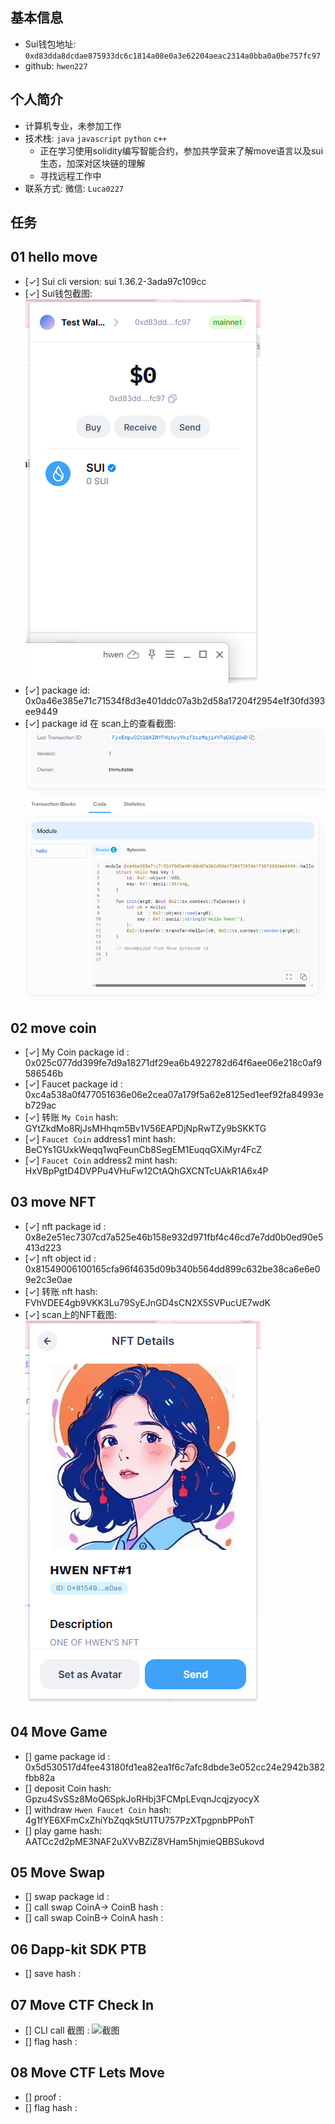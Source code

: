 ## 基本信息
- Sui钱包地址: `0xd83dda8dcdae875933dc6c1814a08e0a3e62204aeac2314a0bba0a0be757fc97`
- github: `hwen227`

## 个人简介
- 计算机专业，未参加工作
- 技术栈: `java` `javascript` `python` `c++`
    - 正在学习使用solidity编写智能合约，参加共学营来了解move语言以及sui生态，加深对区块链的理解
    - 寻找远程工作中
- 联系方式: 微信: `Luca0227` 

## 任务

##   01 hello move  
- [✓] Sui cli version: sui 1.36.2-3ada97c109cc
- [✓] Sui钱包截图: ![Sui钱包截图](./images/task1_wallet.png)
- [✓] package id: 0x0a46e385e71c71534f8d3e401ddc07a3b2d58a17204f2954e1f30fd393ee9449
- [✓] package id 在 scan上的查看截图:![Scan截图](./images/task1_code.png)

##   02 move coin
- [✓] My Coin package id : 0x025c077dd399fe7d9a18271df29ea6b4922782d64f6aee06e218c0af9586546b
- [✓] Faucet package id : 0xc4a538a0f477051636e06e2cea07a179f5a62e8125ed1eef92fa84993eb729ac
- [✓] 转账 `My Coin` hash: GYtZkdMo8RjJsMHhqm5Bv1V56EAPDjNpRwTZy9bSKKTG
- [✓] `Faucet Coin` address1 mint hash: BeCYs1GUxkWeqq1wqFeunCb8SegEM1EuqqGXiMyr4FcZ
- [✓] `Faucet Coin` address2 mint hash: HxVBpPgtD4DVPPu4VHuFw12CtAQhGXCNTcUAkR1A6x4P

##   03 move NFT
- [✓] nft package id : 0x8e2e51ec7307cd7a525e46b158e932d971fbf4c46cd7e7dd0b0ed90e5413d223
- [✓] nft object id : 0x81549006100165cfa96f4635d09b340b564dd899c632be38ca6e6e09e2c3e0ae
- [✓] 转账 nft  hash: FVhVDEE4gb9VKK3Lu79SyEJnGD4sCN2X5SVPucUE7wdK
- [✓] scan上的NFT截图:![Scan截图](./images/myNFT.png)

##   04 Move Game
- [] game package id : 0x5d530517d4fee43180fd1ea82ea1f6c7afc8dbde3e052cc24e2942b382fbb82a
- [] deposit Coin hash: Gpzu4SvSSz8MoQ6SpkJoRHbj3FCMpLEvqnJcqjzyocyX
- [] withdraw `Hwen Faucet Coin` hash: 4g1fYE6XFmCxZhiYbZqqk5tU1TU757PzXTpgpnbPPohT
- [] play game hash: AATCc2d2pME3NAF2uXVvBZiZ8VHam5hjmieQBBSukovd

##   05 Move Swap
- [] swap package id :
- [] call swap CoinA-> CoinB  hash :
- [] call swap CoinB-> CoinA  hash :

##   06 Dapp-kit SDK PTB
- [] save hash :

##   07 Move CTF Check In
- [] CLI call 截图 : ![截图](./images/你的图片地址)
- [] flag hash :

##   08 Move CTF Lets Move
- [] proof : 
- [] flag hash :

